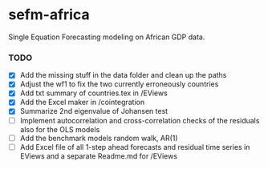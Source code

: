 # sefm-africa
Single Equation Forecasting modeling on African GDP data.

### TODO

- [x] Add the missing stuff in the data folder and clean up the paths
- [x] Adjust the wf1 to fix the two currently erroneously countries
- [x] Add txt summary of countries.tex in /EViews
- [x] Add the Excel maker in /cointegration
- [x] Summarize 2nd eigenvalue of Johansen test
- [ ] Implement autocorrelation and cross-correlation checks of the residuals also for the OLS models
- [ ] Add the benchmark models random walk, AR(1)
- [ ] Add Excel file of all 1-step ahead forecasts and residual time series in EViews and a separate Readme.md for /EViews
